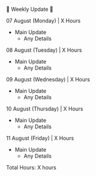 📆 Weekly Update  📆

07 August (Monday) | X Hours
* Main Update
  * Any Details

08 August (Tuesday) | X Hours
* Main Update
  * Any Details

09 August (Wednesday) | X Hours
* Main Update
  * Any Details

10 August (Thursday) | X Hours
* Main Update
  * Any Details

11 August (Friday) | X Hours
* Main Update
  * Any Details

Total Hours: X hours
